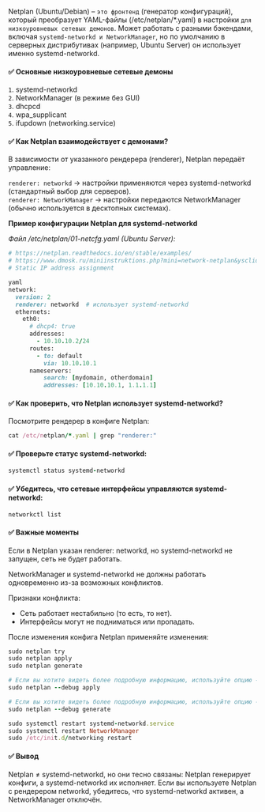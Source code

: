 Netplan (Ubuntu/Debian) – `это фронтенд` (генератор конфигураций), который преобразует YAML-файлы (/etc/netplan/*.yaml) в настройки `для низкоуровневых сетевых демонов`. Может работать с разными бэкендами, включая `systemd-networkd и NetworkManager`, но по умолчанию в серверных дистрибутивах (например, Ubuntu Server) он использует именно systemd-networkd. 


#### :white_check_mark: Основные низкоуровневые сетевые демоны

`1`. systemd-networkd  
`2`. NetworkManager (в режиме без GUI)  
`3`. dhcpcd  
`4`. wpa_supplicant  
`5`. ifupdown (networking.service)  


#### :white_check_mark: Как Netplan взаимодействует с демонами?

В зависимости от указанного рендерера (renderer), Netplan передаёт управление:

`renderer: networkd` → настройки применяются через systemd-networkd (стандартный выбор для серверов).  
`renderer: NetworkManager` → настройки передаются NetworkManager (обычно используется в десктопных системах).  

**Пример конфигурации Netplan для systemd-networkd**

_Файл /etc/netplan/01-netcfg.yaml (Ubuntu Server):_

```ruby
# https://netplan.readthedocs.io/en/stable/examples/
# https://www.dmosk.ru/miniinstruktions.php?mini=network-netplan&ysclid=md60rcnxjb68280961
# Static IP address assignment

yaml
network:
  version: 2
  renderer: networkd  # использует systemd-networkd
  ethernets:
    eth0:
      # dhcp4: true
      addresses:
        - 10.10.10.2/24
      routes:
        - to: default
          via: 10.10.10.1
      nameservers:
          search: [mydomain, otherdomain]
          addresses: [10.10.10.1, 1.1.1.1]
```	  
	  
#### :white_check_mark: Как проверить, что Netplan использует systemd-networkd?

Посмотрите рендерер в конфиге Netplan:

```ruby
cat /etc/netplan/*.yaml | grep "renderer:"
```

#### :white_check_mark: Проверьте статус systemd-networkd:

```ruby
systemctl status systemd-networkd
```

#### :white_check_mark: Убедитесь, что сетевые интерфейсы управляются systemd-networkd:

```ruby
networkctl list
```

#### :white_check_mark: Важные моменты

Если в Netplan указан renderer: networkd, но systemd-networkd не запущен, сеть не будет работать.

NetworkManager и systemd-networkd не должны работать одновременно из-за возможных конфликтов. 

Признаки конфликта:  
- Сеть работает нестабильно (то есть, то нет).
- Интерфейсы могут не подниматься или пропадать.

После изменения конфига Netplan применяйте изменения:

```ruby
sudo netplan try
sudo netplan apply
sudo netplan generate

# Если вы хотите видеть более подробную информацию, используйте опцию --debug:
sudo netplan --debug apply

# Если вы хотите видеть более подробную информацию, используйте опцию --debug:
sudo netplan --debug generate

sudo systemctl restart systemd-networkd.service
sudo systemctl restart NetworkManager
sudo /etc/init.d/networking restart
```

#### :white_check_mark: Вывод

Netplan ≠ systemd-networkd, но они тесно связаны: Netplan генерирует конфиги, а systemd-networkd их исполняет. Если вы используете Netplan с рендерером networkd, убедитесь, что systemd-networkd активен, а NetworkManager отключён.
